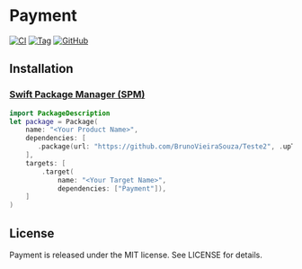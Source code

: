 # Payment

[![CI](https://github.com/BrunoVieiraSouza/Teste2/actions/workflows/CI.yml/badge.svg)](https://github.com/BrunoVieiraSouza/Teste2/actions/workflows/CI.yml) 
[![Tag](https://img.shields.io/github/v/tag/BrunoVieiraSouza/Teste2)](https://github.com/BrunoVieiraSouza/Teste2/releases)
[![GitHub](https://img.shields.io/github/license/BrunoVieiraSouza/Teste2)](https://github.com/BrunoVieiraSouza/Teste2/blob/main/LICENSE)

## Installation

### [Swift Package Manager (SPM)](https://swift.org/package-manager)

```swift
import PackageDescription
let package = Package(
    name: "<Your Product Name>",
    dependencies: [
       .package(url: "https://github.com/BrunoVieiraSouza/Teste2", .upToNextMajor(from: "1.1.0"))
    ],
    targets: [
        .target(
            name: "<Your Target Name>",
            dependencies: ["Payment"]),
    ]
)
```

## License
Payment is released under the MIT license. See LICENSE for details.

